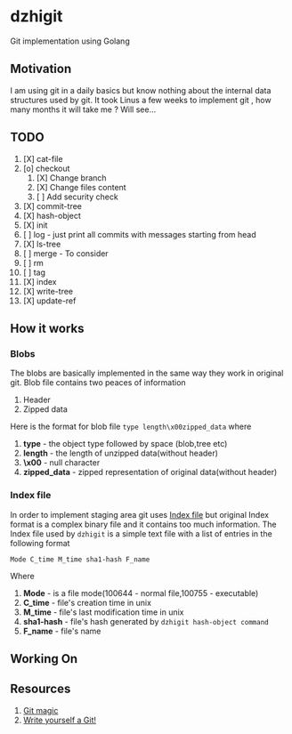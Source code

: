 # dzhigit
Git implementation using Golang 

## Motivation
I am using git in a daily basics but know nothing about the internal data structures used by git. It took Linus a few weeks to implement git , how many months it will take me ? Will see...

## TODO
1. [X] cat-file
2. [o] checkout
    1. [X] Change branch
    2. [X] Change files content
    3. [ ] Add security check
3. [X] commit-tree
4. [X] hash-object 
5. [X] init 
6. [ ] log - just print all commits with messages starting from head
7. [X] ls-tree 
8. [ ] merge - To consider
9. [ ] rm 
10. [ ] tag
11. [X] index
12. [X] write-tree
13. [X] update-ref
    
## How it works
### Blobs
The blobs are basically implemented in the same way they work in original git.
Blob file contains two peaces of information
1. Header
2. Zipped data

Here is the format for blob file `type length\x00zipped_data` where
1. **type** - the object type followed by space (blob,tree etc)
2. **length** - the length of unzipped data(without header)
3. **\x00** - null character
4. **zipped_data** - zipped representation of original data(without header)

### Index file
In order to implement staging area git uses [Index file](https://mincong.io/2018/04/28/git-index/) but original Index format is a complex binary file and it contains too much information. The Index file used by `dzhigit` is a simple text file with a list of entries in the following format
```
Mode C_time M_time sha1-hash F_name
```
Where
1. **Mode** - is a file mode(100644 - normal file,100755 - executable)
2. **C_time** - file's creation time in unix
3. **M_time** - file's last modification time in unix
4. **sha1-hash** - file's hash generated by `dzhigit hash-object command`
5. **F_name** - file's name

## Working On


## Resources
1. [Git magic](http://www-cs-students.stanford.edu/~blynn/gitmagic/ch01.html)
2. [Write yourself a Git!](https://wyag.thb.lt/)
